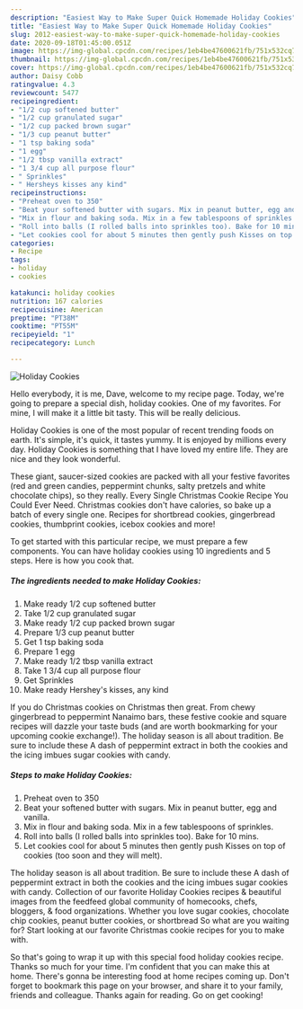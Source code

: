 ```yaml
---
description: "Easiest Way to Make Super Quick Homemade Holiday Cookies"
title: "Easiest Way to Make Super Quick Homemade Holiday Cookies"
slug: 2012-easiest-way-to-make-super-quick-homemade-holiday-cookies
date: 2020-09-18T01:45:00.051Z
image: https://img-global.cpcdn.com/recipes/1eb4be47600621fb/751x532cq70/holiday-cookies-recipe-main-photo.jpg
thumbnail: https://img-global.cpcdn.com/recipes/1eb4be47600621fb/751x532cq70/holiday-cookies-recipe-main-photo.jpg
cover: https://img-global.cpcdn.com/recipes/1eb4be47600621fb/751x532cq70/holiday-cookies-recipe-main-photo.jpg
author: Daisy Cobb
ratingvalue: 4.3
reviewcount: 5477
recipeingredient:
- "1/2 cup softened butter"
- "1/2 cup granulated sugar"
- "1/2 cup packed brown sugar"
- "1/3 cup peanut butter"
- "1 tsp baking soda"
- "1 egg"
- "1/2 tbsp vanilla extract"
- "1 3/4 cup all purpose flour"
- " Sprinkles"
- " Hersheys kisses any kind"
recipeinstructions:
- "Preheat oven to 350"
- "Beat your softened butter with sugars. Mix in peanut butter, egg and vanilla."
- "Mix in flour and baking soda. Mix in a few tablespoons of sprinkles."
- "Roll into balls (I rolled balls into sprinkles too). Bake for 10 mins."
- "Let cookies cool for about 5 minutes then gently push Kisses on top of cookies (too soon and they will melt)."
categories:
- Recipe
tags:
- holiday
- cookies

katakunci: holiday cookies 
nutrition: 167 calories
recipecuisine: American
preptime: "PT38M"
cooktime: "PT55M"
recipeyield: "1"
recipecategory: Lunch

---
```



![Holiday Cookies](https://img-global.cpcdn.com/recipes/1eb4be47600621fb/751x532cq70/holiday-cookies-recipe-main-photo.jpg)

Hello everybody, it is me, Dave, welcome to my recipe page. Today, we're going to prepare a special dish, holiday cookies. One of my favorites. For mine, I will make it a little bit tasty. This will be really delicious.

Holiday Cookies is one of the most popular of recent trending foods on earth. It's simple, it's quick, it tastes yummy. It is enjoyed by millions every day. Holiday Cookies is something that I have loved my entire life. They are nice and they look wonderful.

These giant, saucer-sized cookies are packed with all your festive favorites (red and green candies, peppermint chunks, salty pretzels and white chocolate chips), so they really. Every Single Christmas Cookie Recipe You Could Ever Need. Christmas cookies don&#39;t have calories, so bake up a batch of every single one. Recipes for shortbread cookies, gingerbread cookies, thumbprint cookies, icebox cookies and more!


To get started with this particular recipe, we must prepare a few components. You can have holiday cookies using 10 ingredients and 5 steps. Here is how you cook that.

<!--inarticleads1-->

##### The ingredients needed to make Holiday Cookies:

1. Make ready 1/2 cup softened butter
1. Take 1/2 cup granulated sugar
1. Make ready 1/2 cup packed brown sugar
1. Prepare 1/3 cup peanut butter
1. Get 1 tsp baking soda
1. Prepare 1 egg
1. Make ready 1/2 tbsp vanilla extract
1. Take 1 3/4 cup all purpose flour
1. Get  Sprinkles
1. Make ready  Hershey&#39;s kisses, any kind


If you do Christmas cookies on Christmas then great. From chewy gingerbread to peppermint Nanaimo bars, these festive cookie and square recipes will dazzle your taste buds (and are worth bookmarking for your upcoming cookie exchange!). The holiday season is all about tradition. Be sure to include these A dash of peppermint extract in both the cookies and the icing imbues sugar cookies with candy. 

<!--inarticleads2-->

##### Steps to make Holiday Cookies:

1. Preheat oven to 350
1. Beat your softened butter with sugars. Mix in peanut butter, egg and vanilla.
1. Mix in flour and baking soda. Mix in a few tablespoons of sprinkles.
1. Roll into balls (I rolled balls into sprinkles too). Bake for 10 mins.
1. Let cookies cool for about 5 minutes then gently push Kisses on top of cookies (too soon and they will melt).


The holiday season is all about tradition. Be sure to include these A dash of peppermint extract in both the cookies and the icing imbues sugar cookies with candy. Collection of our favorite Holiday Cookies recipes &amp; beautiful images from the feedfeed global community of homecooks, chefs, bloggers, &amp; food organizations. Whether you love sugar cookies, chocolate chip cookies, peanut butter cookies, or shortbread So what are you waiting for? Start looking at our favorite Christmas cookie recipes for you to make with. 

So that's going to wrap it up with this special food holiday cookies recipe. Thanks so much for your time. I'm confident that you can make this at home. There's gonna be interesting food at home recipes coming up. Don't forget to bookmark this page on your browser, and share it to your family, friends and colleague. Thanks again for reading. Go on get cooking!
